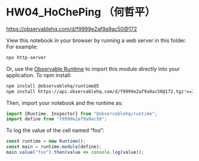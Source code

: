 # HW04_HoChePing （何哲平）

https://observablehq.com/d/f9999e2af9a9ac50@172

View this notebook in your browser by running a web server in this folder. For
example:

~~~sh
npx http-server
~~~

Or, use the [Observable Runtime](https://github.com/observablehq/runtime) to
import this module directly into your application. To npm install:

~~~sh
npm install @observablehq/runtime@5
npm install https://api.observablehq.com/d/f9999e2af9a9ac50@172.tgz?v=3
~~~

Then, import your notebook and the runtime as:

~~~js
import {Runtime, Inspector} from "@observablehq/runtime";
import define from "f9999e2af9a9ac50";
~~~

To log the value of the cell named “foo”:

~~~js
const runtime = new Runtime();
const main = runtime.module(define);
main.value("foo").then(value => console.log(value));
~~~
